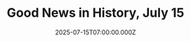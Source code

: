 ---
title: "Good News in History, July 15"
date: 2025-07-15T07:00:00.000Z
category: Human Kindness
externalLink: "https://www.goodnewsnetwork.org/events060715/"
image: ""
excerpt: "70 years ago today, 18 Nobel laureate scientists signed the Mainau Declaration publicly decrying nuclear weapons. Within one year, 34 others—mostly chemists and physicists—joined the German nuclear scientists Otto Hahn and Max Born in calling for an end to perilous radioactive bombs. READ the text of the Declaration… (1955) We, the undersigned, are scientists of […] The post Good News…"
---
